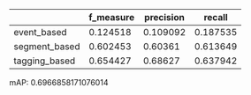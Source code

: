 |               |   f_measure |   precision |   recall |
|---------------|-------------|-------------|----------|
| event_based   |    0.124518 |    0.109092 | 0.187535 |
| segment_based |    0.602453 |    0.60361  | 0.613649 |
| tagging_based |    0.654427 |    0.68627  | 0.637942 |
mAP: 0.6966858171076014
